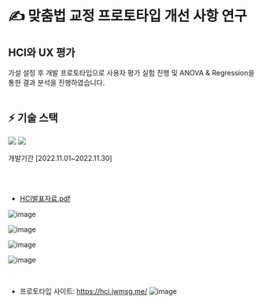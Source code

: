 # ✍ 맞춤법 교정 프로토타입 개선 사항 연구
## HCI와 UX 평가 
가설 설정 후 개발 프로토타입으로 사용자 평가 실험 진행 및 ANOVA & Regression을 통한 결과 분석을 진행하였습니다.
<br/>
<br />

## ⚡ 기술 스택 
<img src="https://img.shields.io/badge/r-276DC3?style=for-the-badge&logo=r&logoColor=white"> <img src="https://img.shields.io/badge/vue-4FC08D?style=for-the-badge&logo=vue&logoColor=white">

개발기간 [2022.11.01~2022.11.30]

<br/>
<br />

- [HCI발표자료.pdf](https://github.com/kimdayeon37/HCI_Prototype/files/13291456/HCI.pdf)

![image](https://github.com/kimdayeon37/HCI_Prototype/assets/93921784/f99080a5-16fe-4182-aa66-7ccd912b1fac)

![image](https://github.com/kimdayeon37/HCI_Prototype/assets/93921784/07dd61d9-adf0-4833-bbb0-b960572cb450)

![image](https://github.com/kimdayeon37/HCI_Prototype/assets/93921784/662f3766-8986-4fe0-b0b4-8b491a1b17bf)

![image](https://github.com/kimdayeon37/HCI_Prototype/assets/93921784/b8ebb27b-f354-4146-b8e2-1ef988f1deff)

<br />

- 프로토타입 사이트: https://hci.jwmsg.me/
![image](https://github.com/kimdayeon37/HCI_Prototype/assets/93921784/2ef051bc-c34c-4a1a-8e48-cb2505a2c1a2)



